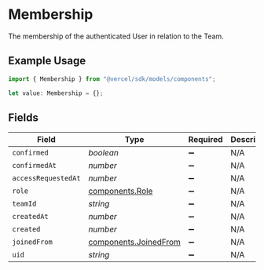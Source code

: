 # Membership

The membership of the authenticated User in relation to the Team.

## Example Usage

```typescript
import { Membership } from "@vercel/sdk/models/components";

let value: Membership = {};
```

## Fields

| Field                                                          | Type                                                           | Required                                                       | Description                                                    |
| -------------------------------------------------------------- | -------------------------------------------------------------- | -------------------------------------------------------------- | -------------------------------------------------------------- |
| `confirmed`                                                    | *boolean*                                                      | :heavy_minus_sign:                                             | N/A                                                            |
| `confirmedAt`                                                  | *number*                                                       | :heavy_minus_sign:                                             | N/A                                                            |
| `accessRequestedAt`                                            | *number*                                                       | :heavy_minus_sign:                                             | N/A                                                            |
| `role`                                                         | [components.Role](../../models/components/role.md)             | :heavy_minus_sign:                                             | N/A                                                            |
| `teamId`                                                       | *string*                                                       | :heavy_minus_sign:                                             | N/A                                                            |
| `createdAt`                                                    | *number*                                                       | :heavy_minus_sign:                                             | N/A                                                            |
| `created`                                                      | *number*                                                       | :heavy_minus_sign:                                             | N/A                                                            |
| `joinedFrom`                                                   | [components.JoinedFrom](../../models/components/joinedfrom.md) | :heavy_minus_sign:                                             | N/A                                                            |
| `uid`                                                          | *string*                                                       | :heavy_minus_sign:                                             | N/A                                                            |